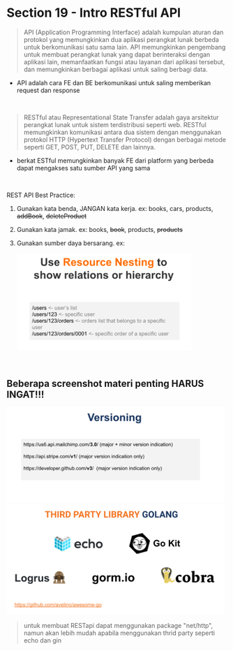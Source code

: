 # Section 19 - Intro RESTful API

>API (Application Programming Interface) adalah kumpulan aturan dan protokol yang memungkinkan dua aplikasi perangkat lunak berbeda untuk berkomunikasi satu sama lain. API memungkinkan pengembang untuk membuat perangkat lunak yang dapat berinteraksi dengan aplikasi lain, memanfaatkan fungsi atau layanan dari aplikasi tersebut, dan memungkinkan berbagai aplikasi untuk saling berbagi data.

- API adalah cara FE dan BE berkomunikasi untuk saling memberikan request dan response

</br>

>RESTful atau Representational State Transfer adalah gaya arsitektur perangkat lunak untuk sistem terdistribusi seperti web. RESTful memungkinkan komunikasi antara dua sistem dengan menggunakan protokol HTTP (Hypertext Transfer Protocol) dengan berbagai metode seperti GET, POST, PUT, DELETE dan lainnya.
- berkat ESTful memungkinkan banyak FE dari platform yang berbeda dapat mengakses satu sumber API yang sama

<br>

REST API Best Practice:
1. Gunakan kata benda, JANGAN kata kerja. ex: books, cars, products, ~~addBook~~, ~~deleteProduct~~
2. Gunakan kata jamak. ex: books, ~~book~~, products, ~~products~~
3. Gunakan sumber daya bersarang. ex: 

    <img src="assets/resource_nesting.png" width="400px">


<br>

## Beberapa screenshot materi penting <b>HARUS INGAT!!!</b>

<img src="assets/versioning.png" width="500px">
<img src="assets/thrid_party.png" width="500px">

</br>

>untuk membuat RESTapi dapat menggunakan package "net/http", namun akan lebih mudah apabila menggunakan thrid party seperti echo dan gin